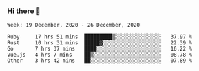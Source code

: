 ### Hi there 👋

<!--START_SECTION:waka-->
```text
Week: 19 December, 2020 - 26 December, 2020

Ruby     17 hrs 51 mins  █████████▒░░░░░░░░░░░░░░░   37.97 % 
Rust     10 hrs 31 mins  █████▓░░░░░░░░░░░░░░░░░░░   22.39 % 
Go       7 hrs 37 mins   ████░░░░░░░░░░░░░░░░░░░░░   16.22 % 
Vue.js   4 hrs 7 mins    ██▒░░░░░░░░░░░░░░░░░░░░░░   08.78 % 
Other    3 hrs 42 mins   ██░░░░░░░░░░░░░░░░░░░░░░░   07.89 % 
```
<!--END_SECTION:waka-->

<!--
**yqmmm/yqmmm** is a ✨ _special_ ✨ repository because its `README.md` (this file) appears on your GitHub profile.

Here are some ideas to get you started:

- 🔭 I’m currently working on ...
- 🌱 I’m currently learning ...
- 👯 I’m looking to collaborate on ...
- 🤔 I’m looking for help with ...
- 💬 Ask me about ...
- 📫 How to reach me: ...
- 😄 Pronouns: ...
- ⚡ Fun fact: ...
-->
